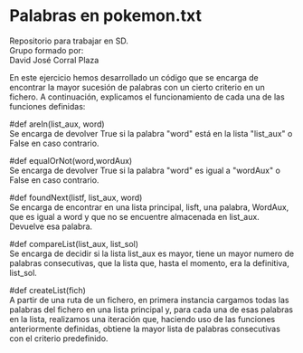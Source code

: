 # Palabras en pokemon.txt
Repositorio para trabajar en SD.<br/>
Grupo formado por:<br/>
David José Corral Plaza

En este ejercicio hemos desarrollado un código que se encarga de encontrar la mayor sucesión de palabras con un cierto criterio en un fichero. A continuación, explicamos el funcionamiento de cada una de las funciones definidas:

#def areIn(list_aux, word)<br/>
Se encarga de devolver True si la palabra "word" está en la lista "list_aux" o False en caso contrario.

#def equalOrNot(word,wordAux)<br/>
Se encarga de devolver True si la palabra "word" es igual a "wordAux" o False en caso contrario.

#def foundNext(listf, list_aux, word)<br/>
Se encarga de encontrar en una lista principal, lisft, una palabra, WordAux, que es igual a word y que no se encuentre almacenada en list_aux. Devuelve esa palabra.

#def compareList(list_aux, list_sol)<br/>
Se encarga de decidir si la lista list_aux es mayor, tiene un mayor numero de palabras consecutivas, que la lista que, hasta el momento, era la definitiva, list_sol.

#def createList(fich)<br/>
A partir de una ruta de un fichero, en primera instancia cargamos todas las palabras del fichero en una lista principal y, para cada una de esas palabras en la lista, realizamos una iteración que, haciendo uso de las funciones anteriormente definidas, obtiene la mayor lista de palabras consecutivas con el criterio predefinido.

